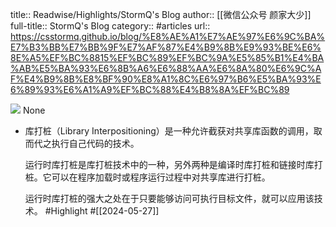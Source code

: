 title:: Readwise/Highlights/StormQ's Blog
author:: [[微信公众号 颜家大少]]
full-title:: StormQ's Blog
category:: #articles
url:: https://csstormq.github.io/blog/%E8%AE%A1%E7%AE%97%E6%9C%BA%E7%B3%BB%E7%BB%9F%E7%AF%87%E4%B9%8B%E9%93%BE%E6%8E%A5%EF%BC%8815%EF%BC%89%EF%BC%9A%E5%85%B1%E4%BA%AB%E5%BA%93%E6%8B%A6%E6%88%AA%E6%8A%80%E6%9C%AF%E4%B9%8B%E8%BF%90%E8%A1%8C%E6%97%B6%E5%BA%93%E6%89%93%E6%A1%A9%EF%BC%88%E4%B8%8A%EF%BC%89

![](https://readwise-assets.s3.amazonaws.com/static/images/article3.5c705a01b476.png)
None

- 库打桩（Library Interpositioning）是一种允许截获对共享库函数的调用，取而代之执行自己代码的技术。
  
  运行时库打桩是库打桩技术中的一种，另外两种是编译时库打桩和链接时库打桩。它可以在程序加载时或程序运行过程中对共享库进行打桩。
  
  运行时库打桩的强大之处在于只要能够访问可执行目标文件，就可以应用该技术。 #Highlight #[[2024-05-27]]